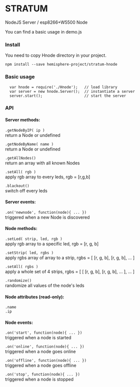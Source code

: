 # STRATUM
NodeJS Server / esp8266+W5500 Node

You can find a basic usage in demo.js

### Install
You need to copy Hnode directory in your project.

`npm install --save hemisphere-project/stratum-hnode`


### Basic usage
```
  var hnode = require('./Hnode');   // load library
  var server = new hnode.Server();  // instantiate a server
  server.start();                   // start the server
```

### API
#### Server methods:
  `.getNodeByIP( ip )`      
      return a Node or undefined

  `.getNodeByName( name )`  
       return a Node or undefined

  `.getAllNodes()`  
      return an array with all known Nodes

  `.setAll( rgb )`  
      apply rgb array to every leds, rgb = [r,g,b]

  `.blackout()`  
      switch off every leds

#### Server events:
  `.on('newnode', function(node){ ... })`   
       triggered when a new Node is discovered

#### Node methods:
  `.setLed( strip, led, rgb )`   
       apply rgb array to a specific led, rgb = [r, g, b]

  `.setStrip( led, rgbs )`   
       apply rgbs array of array to a strip, rgbs = [ [r, g, b],  [r, g, b], ... ]

  `.setAll( rgbs )`   
       apply a whole set of 4 strips, rgbs = [ [ [r, g, b],  [r, g, b], ... ], ... ]

  `.randomize()`   
       randomize all values of the node's leds

#### Node attributes (read-only):
  `.name`   
  `.ip`

#### Node events:
  `.on('start', function(node){ ... }) `  
       triggered when a node is started

  `.on('online', function(node){ ... })`   
       triggered when a node goes online

  `.on('offline', function(node){ ... }) `  
       triggered when a node goes offline

  `.on('stop', function(node){ ... }) `  
       triggered when a node is stopped
